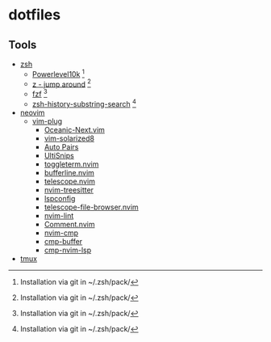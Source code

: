 # dotfiles

## Tools

- [zsh](https://www.zsh.org)
    - [Powerlevel10k](https://github.com/romkatv/powerlevel10k) [^1]
    - [z - jump around](https://github.com/rupa/z) [^1]
    - [fzf](https://github.com/junegunn/fzf) [^1]
    - [zsh-history-substring-search](https://github.com/zsh-users/zsh-history-substring-search) [^1]
- [neovim](https://www.neovim.io)
    - [vim-plug](https://github.com/junegunn/vim-plug)
        - [Oceanic-Next.vim](https://github.com/mhartington/oceanic-next)
        - [vim-solarized8](https://github.com/lifepillar/vim-solarized8)
        - [Auto Pairs](https://github.com/jiangmiao/auto-pairs)
        - [UltiSnips](https://github.com/SirVer/ultisnips)
        - [toggleterm.nvim](https://github.com/akinsho/toggleterm.nvim)
        - [bufferline.nvim](https://github.com/akinsho/bufferline.nvim)
        - [telescope.nvim](https://github.com/nvim-telescope/telescope.nvim)
        - [nvim-treesitter](https://github.com/nvim-treesitter/nvim-treesitter)
        - [lspconfig](https://github.com/neovim/nvim-lspconfig)
        - [telescope-file-browser.nvim](https://github.com/nvim-telescope/telescope-file-browser.nvim)
        - [nvim-lint](https://github.com/mfussenegger/nvim-lint)
        - [Comment.nvim](https://github.com/numToStr/Comment.nvim)
        - [nvim-cmp](https://github.com/hrsh7th/nvim-cmp/)
        - [cmp-buffer](https://github.com/hrsh7th/cmp-buffer)
        - [cmp-nvim-lsp](https://github.com/hrsh7th/cmp-nvim-lsp)
- [tmux](https://github.com/tmux/tmux/wiki/Installing)

[^1]: Installation via git in ~/.zsh/pack/<package-name>
